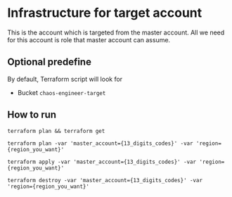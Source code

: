 # Infrastructure for target account

This is the account which is targeted from the master account. All we need for this account is role that master account can assume.

## Optional predefine
By default, Terraform script will look for 

* Bucket `chaos-engineer-target`

## How to run

```
terraform plan && terraform get

terraform plan -var 'master_account={13_digits_codes}' -var 'region={region_you_want}'

terraform apply -var 'master_account={13_digits_codes}' -var 'region={region_you_want}'

terraform destroy -var 'master_account={13_digits_codes}' -var 'region={region_you_want}'
```
